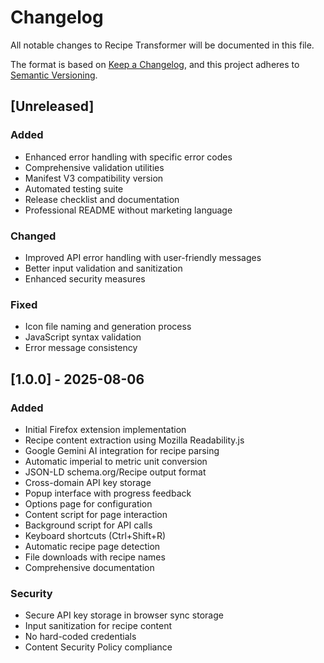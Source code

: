 # Changelog

All notable changes to Recipe Transformer will be documented in this file.

The format is based on [Keep a Changelog](https://keepachangelog.com/en/1.0.0/),
and this project adheres to [Semantic Versioning](https://semver.org/spec/v2.0.0.html).

## [Unreleased]
### Added
- Enhanced error handling with specific error codes
- Comprehensive validation utilities
- Manifest V3 compatibility version
- Automated testing suite
- Release checklist and documentation
- Professional README without marketing language

### Changed
- Improved API error handling with user-friendly messages
- Better input validation and sanitization
- Enhanced security measures

### Fixed
- Icon file naming and generation process
- JavaScript syntax validation
- Error message consistency

## [1.0.0] - 2025-08-06
### Added
- Initial Firefox extension implementation
- Recipe content extraction using Mozilla Readability.js
- Google Gemini AI integration for recipe parsing
- Automatic imperial to metric unit conversion
- JSON-LD schema.org/Recipe output format
- Cross-domain API key storage
- Popup interface with progress feedback
- Options page for configuration
- Content script for page interaction
- Background script for API calls
- Keyboard shortcuts (Ctrl+Shift+R)
- Automatic recipe page detection
- File downloads with recipe names
- Comprehensive documentation

### Security
- Secure API key storage in browser sync storage
- Input sanitization for recipe content
- No hard-coded credentials
- Content Security Policy compliance
